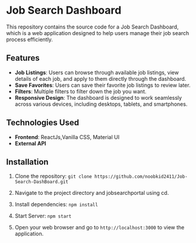 # Job Search Dashboard

This repository contains the source code for a Job Search Dashboard, which is a web application designed to help users manage their job search process efficiently.

## Features

- **Job Listings**: Users can browse through available job listings, view details of each job, and apply to them directly through the dashboard.
- **Save Favorites**: Users can save their favorite job listings to review later.
- **Filters**: Multiple filters to filter down the job you want.
- **Responsive Design**: The dashboard is designed to work seamlessly across various devices, including desktops, tablets, and smartphones.

## Technologies Used

- **Frontend**: ReactJs,Vanilla CSS, Material UI
- **External API**

## Installation

1. Clone the repository:
```git clone https://github.com/noobkid2411/Job-Search-DashBoard.git```

2. Navigate to the project directory and jobsearchportal using cd.

3. Install dependencies:
```npm install```

4. Start Server:
```npm start```

5. Open your web browser and go to `http://localhost:3000` to view the application.
